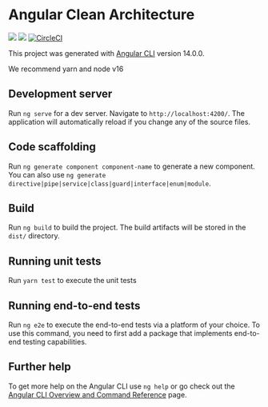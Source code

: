 # Angular Clean Architecture

<a href="https://codeclimate.com/github/MarcosOliveir4/angular-clean/maintainability"><img src="https://api.codeclimate.com/v1/badges/4febad13728b507066af/maintainability" /></a>
<a href="https://codeclimate.com/github/MarcosOliveir4/angular-clean/test_coverage"><img src="https://api.codeclimate.com/v1/badges/4febad13728b507066af/test_coverage" /></a>
[![CircleCI](https://dl.circleci.com/status-badge/img/gh/iurynogueira/angular-clean/tree/main.svg?style=svg)](https://dl.circleci.com/status-badge/redirect/gh/iurynogueira/angular-clean/tree/main)

This project was generated with [Angular CLI](https://github.com/angular/angular-cli) version 14.0.0.

We recommend yarn and node v16

## Development server

Run `ng serve` for a dev server. Navigate to `http://localhost:4200/`. The application will automatically reload if you change any of the source files.

## Code scaffolding

Run `ng generate component component-name` to generate a new component. You can also use `ng generate directive|pipe|service|class|guard|interface|enum|module`.

## Build

Run `ng build` to build the project. The build artifacts will be stored in the `dist/` directory.

## Running unit tests

Run `yarn test` to execute the unit tests

## Running end-to-end tests

Run `ng e2e` to execute the end-to-end tests via a platform of your choice. To use this command, you need to first add a package that implements end-to-end testing capabilities.

## Further help

To get more help on the Angular CLI use `ng help` or go check out the [Angular CLI Overview and Command Reference](https://angular.io/cli) page.
